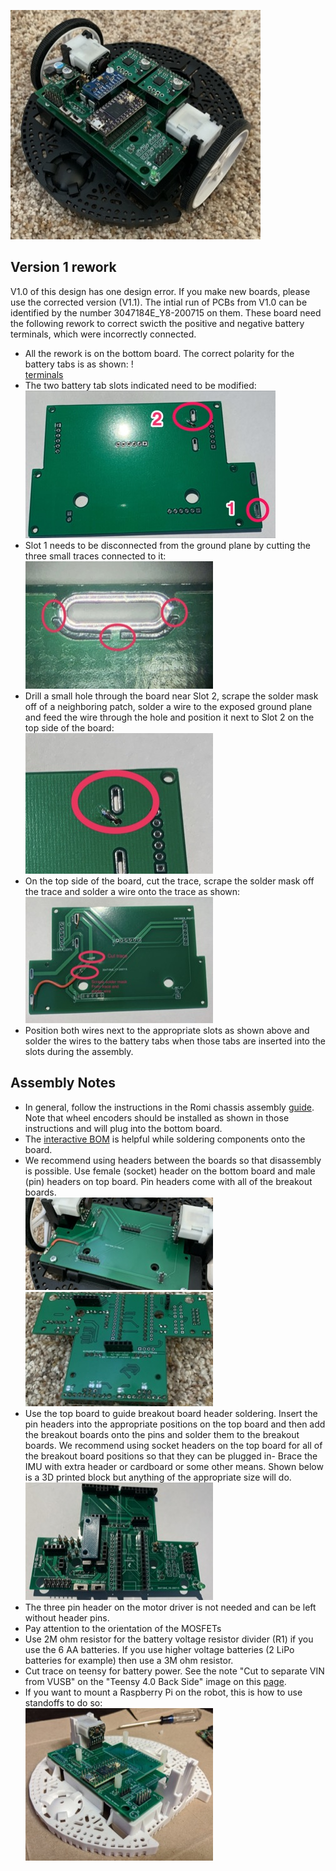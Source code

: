 ![robot](robot.jpeg)

## Version 1 rework

V1.0 of this design has one design error.  If you make new boards, please use the corrected version (V1.1).  The intial run of PCBs from V1.0 can be identified by the number 3047184E_Y8-200715 on them.  These board need the following rework to correct swicth the positive and negative battery terminals, which were incorrectly connected.
  - All the rework is on the bottom board.  The correct polarity for the battery tabs is as shown: !<br/>[terminals](terminals.jpeg)
  - The two battery tab slots indicated need to be modified:  
  ![rework1](rework1.jpeg)
  - Slot 1 needs to be disconnected from the ground plane by cutting the three small traces connected to it:  
 ![rework2](rework2.jpeg)
  - Drill a small hole through the board near Slot 2, scrape the solder mask off of a neighboring patch, solder a wire to the exposed ground plane and feed the wire through the hole and position it next to Slot 2 on the top side of the board:  
  ![rework3](rework3.jpeg)
  - On the top side of the board, cut the trace, scrape the solder mask off the trace and solder a wire onto the trace as shown:  
  ![rework4](rework4.jpeg)
  - Position both wires next to the appropriate slots as shown above and solder the wires to the battery tabs when those tabs are inserted into the slots during the assembly.

## Assembly Notes

- In general, follow the instructions in the Romi chassis assembly [guide](https://www.pololu.com/docs/0J68/4).  Note that wheel encoders should be installed as shown in those instructions and will plug into the bottom board.
- The [interactive BOM](https://htmlpreview.github.io/?https://github.com/portlandrobotics/common_platform/blob/master/hardware/romi_board/bom/ibom.html) is helpful while soldering components onto the board.
- We recommend using headers between the boards so that disassembly is possible.  Use female (socket) header on the bottom board and male (pin) headers on top board.  Pin headers come with all of the breakout boards.  
![assembly1](assembly1.jpeg) ![assembly2](assembly2.jpeg)
- Use the top board to guide breakout board header soldering.  Insert the pin headers into the appropriate positions on the top board and then add the breakout boards onto the pins and solder them to the breakout boards. 
We recommend using socket headers on the top board for all of the breakout board positions so that they can be plugged in- Brace the IMU with extra header or cardboard or some other means.  Shown below is a 3D printed block but anything of the appropriate size will do.  
![assembly3](assembly3.jpeg)
- The three pin header on the motor driver is not needed and can be left without header pins.
- Pay attention to the orientation of the MOSFETs
- Use 2M ohm resistor for the battery voltage resistor divider (R1) if you use the 6 AA batteries.  If you use higher voltage batteries (2 LiPo batteries for example) then use a 3M ohm resistor.
- Cut trace on teensy for battery power.  See the note "Cut to separate VIN from VUSB" on the "Teensy 4.0 Back Side" image on this [page](https://www.pjrc.com/store/teensy40.html).
- If you want to mount a Raspberry Pi on the robot, this is how to use standoffs to do so:  
![pi](pi_mount.jpg)